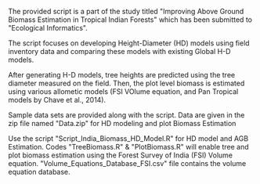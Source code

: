 The provided script is a part of the study titled "Improving Above Ground Biomass Estimation in Tropical Indian Forests" which has been submitted to "Ecological Informatics".

The script focuses on developing Height-Diameter (HD) models using field inventory data and comparing these models with existing Global H-D models.

After generating H-D models, tree heights are predicted using the tree diameter measured on the field. Then, the plot level biomass is estimated using various allometic models (FSI VOlume equation, and Pan Tropical models by Chave et al., 2014). 

Sample data sets are provided along with the script. Data are given in the zip file named "Data.zip" for HD modeling and plot Biomass Estimation

Use the script "Script_India_Biomass_HD_Model.R" for HD model and AGB Estimation. Codes "TreeBiomass.R" & "PlotBiomass.R"  will enable tree and plot biomass estimation using the Forest Survey of India (FSI) Volume equation. "Volume_Equations_Database_FSI.csv" file contains the volume equation database.
